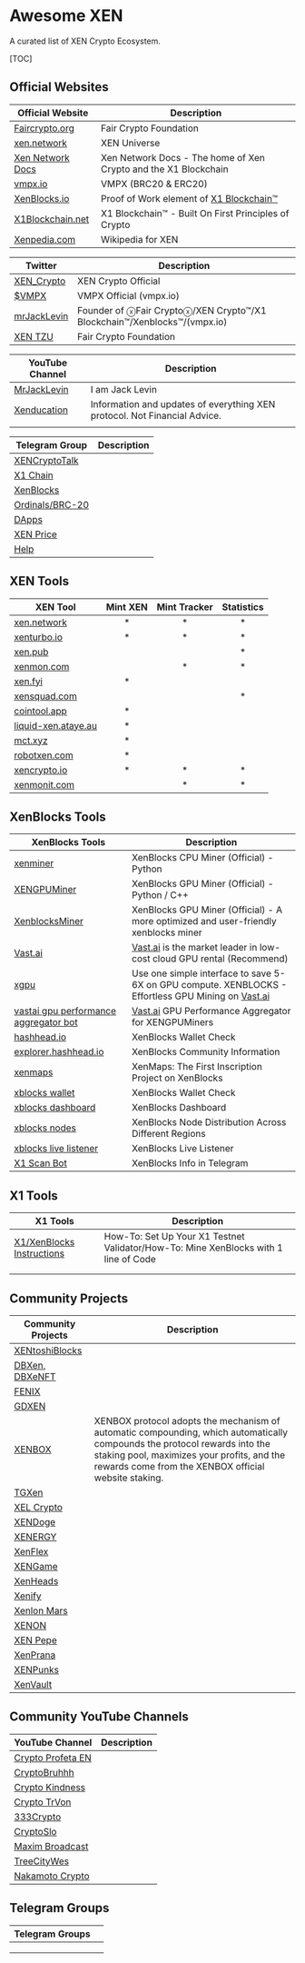 # Awesome XEN

A curated list of XEN Crypto Ecosystem.

[TOC]



## Official Websites



| Official Website                                 | Description                                                  |
| ------------------------------------------------ | ------------------------------------------------------------ |
| [Faircrypto.org](https://faircrypto.org)         | Fair Crypto Foundation                                       |
| [xen.network](https://xen.nework)                | XEN Universe                                                 |
| [Xen Network Docs](https://docs.xen.network/)    | Xen Network Docs - The home of Xen Crypto and the X1 Blockchain |
| [vmpx.io](vmpx.io)                               | VMPX (BRC20 & ERC20)                                         |
| [XenBlocks.io](https://xenblocks.io/leaderboard) | Proof of Work element of [X1 Blockchain™](https://x1blockchain.net/) |
| [X1Blockchain.net](https://x1blockchain.net/)    | X1 Blockchain™ - Built On First Principles of Crypto         |
| [Xenpedia.com](https://info.xenpedia.com)        | Wikipedia for XEN                                            |



| Twitter                                        | Description                                                  |
| ---------------------------------------------- | ------------------------------------------------------------ |
| [XEN_Crypto](https://twitter.com/XEN_Crypto)   | XEN Crypto Official                                          |
| [$VMPX](https://twitter.com/VMPX_brc20)        | VMPX Official (vmpx.io)                                      |
| [mrJackLevin](https://twitter.com/mrJackLevin) | Founder of ⓧFair Cryptoⓧ/XEN Crypto™/X1 Blockchain™/Xenblocks™/(vmpx.io) |
| [XEN TZU](https://twitter.com/ackebom)         | Fair Crypto Foundation                                       |



| YouTube Channel                                 | Description                                                  |
| ----------------------------------------------- | ------------------------------------------------------------ |
| [MrJackLevin](https://youtube.com/@MrJackLevin) | I am Jack Levin                                              |
| [Xenducation](https://youtube.com/@xenducation) | Information and updates of everything XEN protocol. Not Financial Advice. |
|                                                 |                                                              |



| Telegram Group                              | Description |
| ------------------------------------------- | ----------- |
| [XENCryptoTalk](https://t.me/XENCryptoTalk) |             |
| [X1 Chain](https://t.me/+qPGGU8WFFtczNDEz)  |             |
| [XenBlocks](https://t.me/+7L2Z8vArV103NmJj) |             |
| [Ordinals/BRC-20](https://t.me/XENBitcoin)  |             |
| [DApps](https://t.me/xendapp)               |             |
| [XEN Price](t.me/XENPrice )                 |             |
| [Help](https://t.me/xenhelp)                |             |



## XEN Tools

| XEN Tool                                           | Mint XEN | Mint Tracker | Statistics |
| -------------------------------------------------- | :------: | :----------: | :--------: |
| [xen.network](https://xen.network)                 |    *     |      *       |     *      |
| [xenturbo.io](https://xenturbo.io)                 |    *     |      *       |     *      |
| [xen.pub](https://xen.pub)                         |          |              |     *      |
| [xenmon.com ](https://xenmon.com )                 |          |      *       |     *      |
| [xen.fyi](https://xen.fyi)                         |    *     |              |            |
| [xensquad.com](https://xensquad.com)               |          |              |     *      |
| [cointool.app](https://cointool.app)               |    *     |              |            |
| [liquid-xen.ataye.au](https://liquid-xen.ataye.au) |    *     |              |            |
| [mct.xyz](https://mct.xyz)                         |    *     |              |            |
| [robotxen.com](https://robotxen.com)               |    *     |              |            |
| [xencrypto.io](https://xencrypto.io)               |    *     |      *       |     *      |
| [xenmonit.com](https://xenmonit.com)               |          |      *       |     *      |



## XenBlocks Tools

| XenBlocks Tools                                              | Description                                                  |
| ------------------------------------------------------------ | ------------------------------------------------------------ |
| [xenminer](https://github.com/jacklevin74/xenminer/)         | XenBlocks CPU Miner (Official) - Python                      |
| [XENGPUMiner](https://github.com/shanhaicoder/XENGPUMiner/)  | XenBlocks GPU Miner (Official) - Python / C++                |
| [XenblocksMiner](https://github.com/woodysoil/XenblocksMiner/) | XenBlocks GPU Miner (Official) - A more optimized and user-friendly xenblocks miner |
| [Vast.ai](https://cloud.vast.ai/?ref_id=87804)               | [Vast.ai](https://cloud.vast.ai/?ref_id=87804) is the market leader in low-cost cloud GPU rental (Recommend) |
| [xgpu](https://github.com/JozefJarosciak/xgpu)               | Use one simple interface to save 5-6X on GPU compute. XENBLOCKS - Effortless GPU Mining on [Vast.ai](https://cloud.vast.ai/?ref_id=87804) |
| [vastai gpu performance aggregator bot](https://github.com/tr4vLer/vastai_instances_aggregator_bot) | [Vast.ai](https://cloud.vast.ai/?ref_id=87804) GPU Performance Aggregator for XENGPUMiners |
| [hashhead.io](https://hashhead.io/)                          | XenBlocks Wallet Check                                       |
| [explorer.hashhead.io](https://explorer.hashhead.io/)        | XenBlocks Community Information                              |
| [xenmaps](https://xenmaps.io/)                               | XenMaps: The First Inscription Project on XenBlocks          |
| [xblocks wallet](https://xen.pub/xblocks.php)                | XenBlocks Wallet Check                                       |
| [xblocks dashboard](https://xen.pub/index-xenblocks.php)     | XenBlocks Dashboard                                          |
| [xblocks nodes](https://xen.pub/xblocks-nodes.php)           | XenBlocks Node Distribution Across Different Regions         |
| [xblocks live listener](https://xen.pub/xblocks-live.php)    | XenBlocks Live Listener                                      |
| [X1 Scan Bot](https://t.me/x1_scan_bot)                      | XenBlocks Info in Telegram                                   |



## X1 Tools

| X1 Tools                                                     | Description                                                  |
| ------------------------------------------------------------ | ------------------------------------------------------------ |
| [X1/XenBlocks Instructions](https://github.com/JozefJarosciak/X1) | How-To: Set Up Your X1 Testnet Validator/How-To: Mine XenBlocks with 1 line of Code |
|                                                              |                                                              |
|                                                              |                                                              |



## Community Projects

| Community Projects                                  | Description                                                  |
| --------------------------------------------------- | ------------------------------------------------------------ |
| [XENtoshiBlocks](https://xentoshiblocks.com)        |                                                              |
| [DBXen, DBXeNFT](https://dbxen.org)                 |                                                              |
| [FENIX](https://fenix.fyi)                          |                                                              |
| [GDXEN](https://gdxen.xyz)                          |                                                              |
| [XENBOX](https://xenbox.one/)                       | XENBOX protocol adopts the mechanism of automatic compounding, which automatically compounds the protocol rewards into the staking pool, maximizes your profits, and the rewards come from the XENBOX official website staking. |
| [TGXen](https://tgxen.thegraysecosystem.com)        |                                                              |
| [XEL Crypto](https://app.xelcrypto.io)              |                                                              |
| [XENDoge](https://xendoge.network)                  |                                                              |
| [XENERGY](https://xenergy.world/xenergy)            |                                                              |
| [XenFlex](https://xenflex.io)                       |                                                              |
| [XENGame](https://xen.game)                         |                                                              |
| [XenHeads](https://https://twitter.com/XenHeadsNFT) |                                                              |
| [Xenify](https://xenify.io)                         |                                                              |
| [Xenlon Mars](https://xenlonmars.com)               |                                                              |
| [XENON](https://app.xenon.tools)                    |                                                              |
| [XEN Pepe](https://xenpepe.win)                     |                                                              |
| [XenPrana](https://https://twitter.com/Relaxndivs)  |                                                              |
| [XENPunks](https://xenpunks.io)                     |                                                              |
| [XenVault](https://xenvault.com)                    |                                                              |



## Community YouTube Channels

| YouTube Channel                                              | Description |
| ------------------------------------------------------------ | ----------- |
| [Crypto Profeta EN](https://www.youtube.com/@cryptoprofetaen7710) |             |
| [CryptoBruhhh](https://www.youtube.com/@CryptoBruhhh)        |             |
| [Crypto Kindness](https://www.youtube.com/@cryptokindness4504) |             |
| [Crypto TrVon](https://www.youtube.com/@TrVon)               |             |
| [333Crypto](https://www.youtube.com/@333Crypto)              |             |
| [CryptoSlo](https://www.youtube.com/@CRYPTOSLO_OFFICIAL)     |             |
| [Maxim Broadcast](https://www.youtube.com/@MaximB)           |             |
| [TreeCityWes](https://www.youtube.com/@TreeCityWes)          |             |
| [Nakamoto Crypto](https://www.youtube.com/@NakamotoCrypto)   |             |



## Telegram Groups

| Telegram Groups |      |
| --------------- | ---- |
|                 |      |
|                 |      |
|                 |      |

